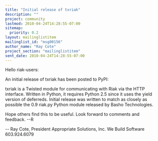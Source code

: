 ```yaml
---
title: "Initial release of txriak"
description: ""
project: community
lastmod: 2010-04-24T14:28:55-07:00
sitemap:
  priority: 0.2
layout: mailinglistitem
mailinglist_id: "msg00156"
author_name: "Ray Cote"
project_section: "mailinglistitem"
sent_date: 2010-04-24T14:28:55-07:00
---
```



Hello riak-users:

An initial release of txriak has been posted to PyPI:
 

txriak is a Twisted module for communicating with Riak via the HTTP interface. 
Written in Python, it requires Python 2.5 since it uses the yield version of 
deferreds.
Initial release was written to match as closely as possible the 0.9 riak.py 
Python module released by Basho Technologies. 

Hope others find this to be useful. 
Look forward to comments and feedback. 
--R

-- 
Ray Cote, President
Appropriate Solutions, Inc.
We Build Software
603.924.6079

